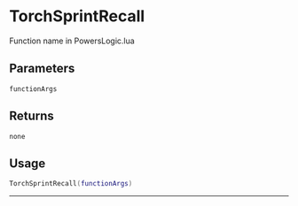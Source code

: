# TorchSprintRecall
Function name in PowersLogic.lua
## Parameters
`functionArgs`
## Returns
`none`
## Usage
```lua
TorchSprintRecall(functionArgs)
```
---
